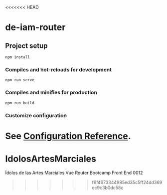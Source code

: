 <<<<<<< HEAD
# de-iam-router

## Project setup
```
npm install
```

### Compiles and hot-reloads for development
```
npm run serve
```

### Compiles and minifies for production
```
npm run build
```

### Customize configuration
See [Configuration Reference](https://cli.vuejs.org/config/).
=======
# IdolosArtesMarciales
Ídolos de las Artes Marciales Vue Router Bootcamp Front End 0012
>>>>>>> f6f4673344985ed35c5ff24dd369cc9c3b0dc58c
